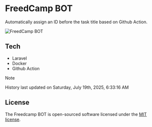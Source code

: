 # FreedCamp BOT

Automatically assign an ID before the task title based on Github Action.

![FreedCamp BOT](https://repository-images.githubusercontent.com/737932867/7d34798b-2680-471c-b089-a78a718d3d6a)

## Tech

- Laravel
- Docker
- Github Action

> [!NOTE]  
> History last updated on Saturday, July 19th, 2025, 6:33:16 AM

## License

The Freedcamp BOT is open-sourced software licensed under the [MIT license](https://opensource.org/licenses/MIT).
